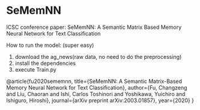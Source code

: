 # SeMemNN
ICSC conference paper: SeMemNN: A Semantic Matrix Based Memory Neural Network for Text Classification


How to run the model: (super easy)
  1) download the ag_news(raw data, no need to do the preprocessing)
  2) install the dependencies
  3) execute Train.py
  
  
@article{fu2020sememnn,
  title={SeMemNN: A Semantic Matrix-Based Memory Neural Network for Text Classification},
  author={Fu, Changzeng and Liu, Chaoran and Ishi, Carlos Toshinori and Yoshikawa, Yuichiro and Ishiguro, Hiroshi},
  journal={arXiv preprint arXiv:2003.01857},
  year={2020}
}
